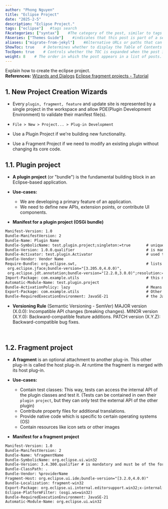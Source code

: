 ```yaml
---
author: "Phong Nguyen"
title: "Eclipse Project"
date: "2025-2-5"
description: "Eclipse Project."
tags: ["eclipse"]   #tags search
FAcategories: ["syntax"]    #The category of the post, similar to tags but usually for broader classification.
FAseries: ["Themes Guide"]    #indicates that this post is part of a series of related posts
aliases: ["migrate-from-jekyl"]    #Alternative URLs or paths that can be used to access this post, useful for redirects from old posts or similar content.
ShowToc: true    # Determines whether to display the Table of Contents (TOC) for the post.
TocOpen: true    # Controls whether the TOC is expanded when the post is loaded. 
weight: 8    # The order in which the post appears in a list of posts. Lower numbers make the post appear earlier.
---
```

Explain how to create the eclipse project.    
**References:** 
[Wizards and Dialogs](https://help.eclipse.org/latest/index.jsp?topic=%2Forg.eclipse.pde.doc.user%2Fguide%2Ftools%2Fproject_wizards%2Fnew_fragment_project.htm)
[Eclipse fragment projects - Tutorial](https://www.vogella.com/tutorials/EclipseFragmentProject/article.html#example-manifest-for-a-fragment)<br>
## 1. New Project Creation Wizards
- Every `plugin, fragment, feature` and update site is represented by a single project in the workspace and allow PDE(Plugin Development Environment) to validate their manifest file(s). 
- `File > New > Project... > Plug-in Development`

- Use a Plugin Project if we're building new functionality.
- Use a Fragment Project if we need to modify an existing plugin without changing its core code.
## 1.1. Plugin project
- **A plugin project** (or "bundle") is the fundamental building block in an Eclipse-based application.

- **Use-cases:**
  - We are developing a primary feature of an application.
  - We need to define new APIs, extension points, or contribute UI components.

- **Manifest for a plugin project (OSGi bundle)**
```xml
Manifest-Version: 1.0
Bundle-ManifestVersion: 2
Bundle-Name: Plugin Name
Bundle-SymbolicName: test.plugin.project;singleton:=true       # unique identifier for an plugin, The singleton:=true means only one instance of this plugin can be active in the runtime environment.
Bundle-Version: 1.0.0.qualifier                                # is mandatory and must be of the form major.minor.micro.qualifier
Bundle-Activator: test.plugin.Activator                        # used to control the bundle's life cycle
Bundle-Vendor: Vendor Name
Require-Bundle: org.eclipse.swt,                               # lists dependencies on other plugins, this means the current plugin depends on org.eclipse.swt, ... and can use all exported packages from it.
 org.eclipse.jface;bundle-version="[3.205.0,4.0.0)",
 org.eclipse.jdt.annotation;bundle-version="[2.2.0,3.0.0)";resolution:=optional # optional, if the bundle is missing, the plugin must still work without failing.
Import-Package: com.example.utils                              # this means the plugin only depends on specific packages, not the whole bundle.
Automatic-Module-Name: test.plugin.project
Bundle-ActivationPolicy: lazy                                  # Means the plugin will not be activated until needed
Export-Package: com.example.utils                              # Other plugins can use the classes in com.example.utils
Bundle-RequiredExecutionEnvironment: JavaSE-21                 # the Java version required to run the plugin. 
```

- **Versioning Rule** (Semantic Versioning - SemVer)
MAJOR version (X.0.0): Incompatible API changes (breaking changes).
MINOR version (X.Y.0): Backward-compatible feature additions.
PATCH version (X.Y.Z): Backward-compatible bug fixes.
<br>


## 1.2. Fragment project
- **A fragment** is an optional attachment to another plug-in. This other plug-in is called the host plug-in. At runtime the fragment is merged with its host plug-in.

- **Use-cases:**
  - Contain test classes: This way, tests can access the internal API of the plugin classes and test it. (Tests can be contained in own their `plugin project`, but they can only test the external API of the other plugin)
  - Contribute property files for additional translations.
  - Provide native code which is specific to certain operating systems (OS)
  - Contain resources like icon sets or other images

- **Manifest for a fragment project**

```xml
Manifest-Version: 1.0
Bundle-ManifestVersion: 2
Bundle-Name: %fragmentName
Bundle-SymbolicName: org.eclipse.ui.win32
Bundle-Version: 3.4.300.qualifier # is mandatory and must be of the form major.minor.micro.qualifier
Bundle-ClassPath: .
Bundle-Vendor: %providerName
Fragment-Host: org.eclipse.ui.ide;bundle-version="[3.2.0,4.0.0)"
Bundle-Localization: fragment-win32
Export-Package: org.eclipse.ui.internal.editorsupport.win32;x-internal:=true
Eclipse-PlatformFilter: (osgi.ws=win32)
Bundle-RequiredExecutionEnvironment: JavaSE-21
Automatic-Module-Name: org.eclipse.ui.win32
```


